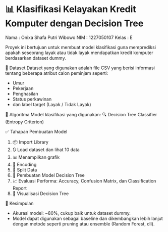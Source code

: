 # 📊 Klasifikasi Kelayakan Kredit Komputer dengan Decision Tree
Nama : Onixa Shafa Putri Wibowo
NIM : 1227050107
Kelas : E

Proyek ini bertujuan untuk membuat model klasifikasi guna memprediksi apakah seseorang layak atau tidak layak mendapatkan kredit komputer berdasarkan dataset dummy.

📁 Dataset
Dataset yang digunakan adalah file CSV yang berisi informasi tentang beberapa atribut calon peminjam seperti:
- Umur
- Pekerjaan
- Penghasilan
- Status perkawinan
- dan label target (Layak / Tidak Layak)

🧠 Algoritma
Model klasifikasi yang digunakan:
🔍 Decision Tree Classifier (Entropy Criterion)

✅ Tahapan Pembuatan Model
1. 📦 Import Library
2. 🔃 Load dataset dan lihat 10 data
3. 📊 Menampilkan grafik
4. 🔧 Encoding
5. 🧪 Split Data
6. 🤖 Pembuatan Model Decision Tree
7. 📈 Evaluasi Performa: Accuracy, Confusion Matrix, dan Classification Report
8. 🌳 Visualisasi Decision Tree

📝 Kesimpulan
- Akurasi model: ~80%, cukup baik untuk dataset dummy.
- Model dapat digunakan sebagai baseline dan dikembangkan lebih lanjut dengan metode seperti pruning atau ensemble (Random Forest, dll).

